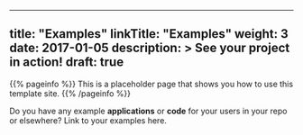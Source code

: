 
---
title: "Examples"
linkTitle: "Examples"
weight: 3
date: 2017-01-05
description: >
  See your project in action!
draft: true
---

{{% pageinfo %}}
This is a placeholder page that shows you how to use this template site.
{{% /pageinfo %}}

Do you have any example **applications** or **code** for your users in your repo or elsewhere? Link to your examples here.


